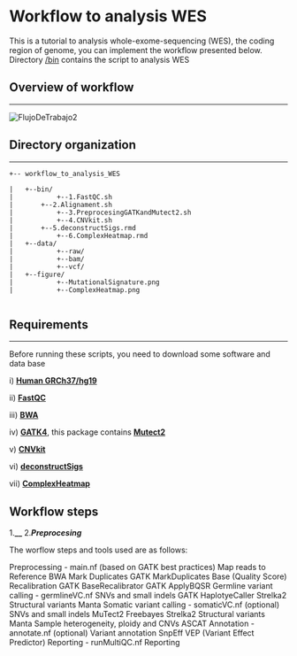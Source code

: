 # **Workflow to analysis WES**

This is a tutorial to analysis whole-exome-sequencing (WES), the coding region of genome, you can implement the workflow presented below. Directory [/bin](https://github.com/Martinez-Gregorio-Hector/workflow_to_analysis_WES/tree/master/bin) contains the script to analysis WES

## Overview of workflow
---

![FlujoDeTrabajo2](https://user-images.githubusercontent.com/53798505/63644484-9ef5dc00-c6af-11e9-9f0d-935508b21613.png)



## Directory organization
---

```
+-- workflow_to_analysis_WES

|	+--bin/
|	        +--1.FastQC.sh
| 		+--2.Alignament.sh
|	        +--3.PreprocesingGATKandMutect2.sh
|	        +--4.CNVkit.sh
| 		+--5.deconstructSigs.rmd
|	        +--6.ComplexHeatmap.rmd
|	+--data/
|	        +--raw/
|	        +--bam/
|	        +--vcf/
|	+--figure/
|	        +--MutationalSignature.png
|	        +--ComplexHeatmap.png


```


## Requirements
---
Before running these scripts, you need to download some software and data base


  i) [**Human GRCh37/hg19**](http://hgdownload.cse.ucsc.edu/downloads.html#human)
  
  ii) [**FastQC**](https://github.com/s-andrews/FastQC) 
  
  iii) [**BWA**](https://github.com/lh3/bwa)
  
  iv) [**GATK4**](https://github.com/broadinstitute/gatk#running), this package contains [**Mutect2**](https://www.nature.com/articles/nbt.2514)
  
  v) [**CNVkit**](https://github.com/etal/cnvkit)
  
  vi) [**deconstructSigs**](https://github.com/raerose01/deconstructSigs)
  
  vii) [**ComplexHeatmap**](https://github.com/jokergoo/ComplexHeatmap)



Workflow steps
---
  1.**__**
  2.**_Preprocesing_**
  

The worflow steps and tools used are as follows:

Preprocessing - main.nf (based on GATK best practices)
Map reads to Reference
BWA
Mark Duplicates
GATK MarkDuplicates
Base (Quality Score) Recalibration
GATK BaseRecalibrator
GATK ApplyBQSR
Germline variant calling - germlineVC.nf
SNVs and small indels
GATK HaplotyeCaller
Strelka2
Structural variants
Manta
Somatic variant calling - somaticVC.nf (optional)
SNVs and small indels
MuTect2
Freebayes
Strelka2
Structural variants
Manta
Sample heterogeneity, ploidy and CNVs
ASCAT
Annotation - annotate.nf (optional)
Variant annotation
SnpEff
VEP (Variant Effect Predictor)
Reporting - runMultiQC.nf
Reporting




